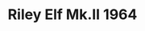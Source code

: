 ---
    title: Riley Elf Mk.II 1964
    slug: Riley-Elf-MkII-1964
    description:
    code: Riley-Elf-MkII-1964
    image: https://cmdiy-archive.s3.us-east-1.amazonaws.com/adverts/images/Riley+Elf+Mk.II+1964.jpeg
    download: https://cmdiy-archive.s3.us-east-1.amazonaws.com/adverts/documents/Riley+Elf+Mk.II+1964.pdf
---
